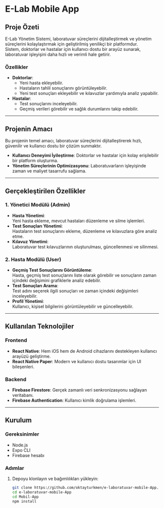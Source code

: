 # **E-Lab Mobile App**

## **Proje Özeti**  
E-Lab Yönetim Sistemi, laboratuvar süreçlerini dijitalleştirmek ve yönetim süreçlerini kolaylaştırmak için geliştirilmiş yenilikçi bir platformdur.  
Sistem, doktorlar ve hastalar için kullanıcı dostu bir arayüz sunarak, laboratuvar işleyişini daha hızlı ve verimli hale getirir.  

### **Özellikler**  
- **Doktorlar**:  
  - Yeni hasta ekleyebilir.  
  - Hastaların tahlil sonuçlarını görüntüleyebilir.  
  - Yeni test sonuçları ekleyebilir ve kılavuzlar yardımıyla analiz yapabilir.  
- **Hastalar**:  
  - Test sonuçlarını inceleyebilir.  
  - Geçmiş verileri görebilir ve sağlık durumlarını takip edebilir.  

---

## **Projenin Amacı**  
Bu projenin temel amacı, laboratuvar süreçlerini dijitalleştirerek hızlı, güvenilir ve kullanıcı dostu bir çözüm sunmaktır.  

- **Kullanıcı Deneyimi İyileştirme**: Doktorlar ve hastalar için kolay erişilebilir bir platform oluşturma.  
- **Yönetim Süreçlerinin Optimizasyonu**: Laboratuvarların işleyişinde zaman ve maliyet tasarrufu sağlama.  

---

## **Gerçekleştirilen Özellikler**  

### **1. Yönetici Modülü (Admin)**  
- **Hasta Yönetimi**:  
  Yeni hasta ekleme, mevcut hastaları düzenleme ve silme işlemleri.  
- **Test Sonuçları Yönetimi**:  
  Hastaların test sonuçlarını ekleme, düzenleme ve kılavuzlara göre analiz etme.  
- **Kılavuz Yönetimi**:  
  Laboratuvar test kılavuzlarının oluşturulması, güncellenmesi ve silinmesi.  

### **2. Hasta Modülü (User)**  
- **Geçmiş Test Sonuçlarını Görüntüleme**:  
  Hasta, geçmiş test sonuçlarını liste olarak görebilir ve sonuçların zaman içindeki değişimini grafiklerle analiz edebilir.  
- **Test Sonuçları Arama**:  
  Test adını seçerek ilgili sonuçları ve zaman içindeki değişimleri inceleyebilir.  
- **Profil Yönetimi**:  
  Kullanıcı, kişisel bilgilerini görüntüleyebilir ve güncelleyebilir.  

---

## **Kullanılan Teknolojiler**  

### **Frontend**  
- **React Native**: Hem iOS hem de Android cihazlarını destekleyen kullanıcı arayüzü geliştirme.  
- **React Native Paper**: Modern ve kullanıcı dostu tasarımlar için UI bileşenleri.  

### **Backend**  
- **Firebase Firestore**: Gerçek zamanlı veri senkronizasyonu sağlayan veritabanı.  
- **Firebase Authentication**: Kullanıcı kimlik doğrulama işlemleri.  

---

## **Kurulum**  

### **Gereksinimler**  
- Node.js  
- Expo CLI  
- Firebase hesabı  

### **Adımlar**  
1. Depoyu klonlayın ve bağımlılıkları yükleyin:  
   ```bash
   git clone https://github.com/oktayturkmen/e-laboratuvar-mobile-App.git
   cd e-laboratuvar-mobile-App
   cd Mobil-App
   npm install

